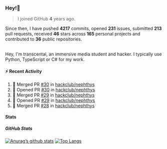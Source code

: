 ### Hey!👋
<!-- [![Banner](banner.png)](https://dillonb07.is-a.dev) -->


> I joined GitHub **4** years ago.

Since then, I have pushed **4217** commits, opened **231** issues, submitted **213** pull requests, received **46** stars across **165** personal projects and contributed to **36** public repositories.

<br>
Hey, I'm transcental, an immersive media student and hacker. I typically use Python, TypeScript or C# for my work.

<br>

#### :zap: Recent Activity

<!--START_SECTION:activity-->
1. 🎉 Merged PR [#30](https://github.com/hackclub/nephthys/pull/30) in [hackclub/nephthys](https://github.com/hackclub/nephthys)
2. 💪 Opened PR [#30](https://github.com/hackclub/nephthys/pull/30) in [hackclub/nephthys](https://github.com/hackclub/nephthys)
3. 🎉 Merged PR [#29](https://github.com/hackclub/nephthys/pull/29) in [hackclub/nephthys](https://github.com/hackclub/nephthys)
4. 💪 Opened PR [#29](https://github.com/hackclub/nephthys/pull/29) in [hackclub/nephthys](https://github.com/hackclub/nephthys)
5. 🎉 Merged PR [#28](https://github.com/hackclub/nephthys/pull/28) in [hackclub/nephthys](https://github.com/hackclub/nephthys)
<!--END_SECTION:activity-->

#### Stats

##### GitHub Stats
[![Anurag’s github stats](https://github-readme-stats.vercel.app/api?username=transcental&show_icons=true&theme=radical)](https://github.com/transcental)
[![Top Langs](https://github-readme-stats.vercel.app/api/top-langs/?username=transcental&layout=compact&theme=radical)](https://github.com/transcental)

